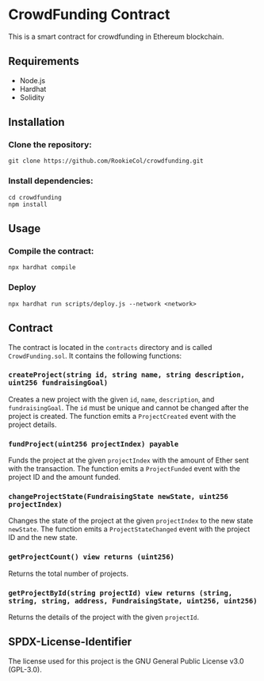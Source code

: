 # CrowdFunding Contract

This is a smart contract for crowdfunding in Ethereum blockchain.

## Requirements

* Node.js
* Hardhat
* Solidity

## Installation
### Clone the repository:
```console
git clone https://github.com/RookieCol/crowdfunding.git
```


### Install dependencies:
 ```console
 cd crowdfunding
npm install
 ```
## Usage

### Compile the contract:
```console
npx hardhat compile
```
### Deploy
```
npx hardhat run scripts/deploy.js --network <network>
```

## Contract

The contract is located in the `contracts` directory and is called `CrowdFunding.sol`. It contains the following functions:

### `createProject(string id, string name, string description, uint256 fundraisingGoal)`

Creates a new project with the given `id`, `name`, `description`, and `fundraisingGoal`. The `id` must be unique and cannot be changed after the project is created. The function emits a `ProjectCreated` event with the project details.

### `fundProject(uint256 projectIndex) payable`

Funds the project at the given `projectIndex` with the amount of Ether sent with the transaction. The function emits a `ProjectFunded` event with the project ID and the amount funded.

### `changeProjectState(FundraisingState newState, uint256 projectIndex)`

Changes the state of the project at the given `projectIndex` to the new state `newState`. The function emits a `ProjectStateChanged` event with the project ID and the new state.

### `getProjectCount() view returns (uint256)`

Returns the total number of projects.

### `getProjectById(string projectId) view returns (string, string, string, address, FundraisingState, uint256, uint256)`

Returns the details of the project with the given `projectId`.

## SPDX-License-Identifier

The license used for this project is the GNU General Public License v3.0 (GPL-3.0). 



